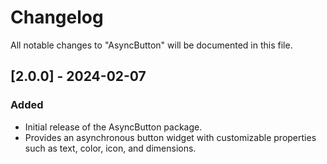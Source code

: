 # Changelog

All notable changes to "AsyncButton" will be documented in this file.

## [2.0.0] - 2024-02-07

### Added
- Initial release of the AsyncButton package.
- Provides an asynchronous button widget with customizable properties such as text, color, icon, and dimensions.
